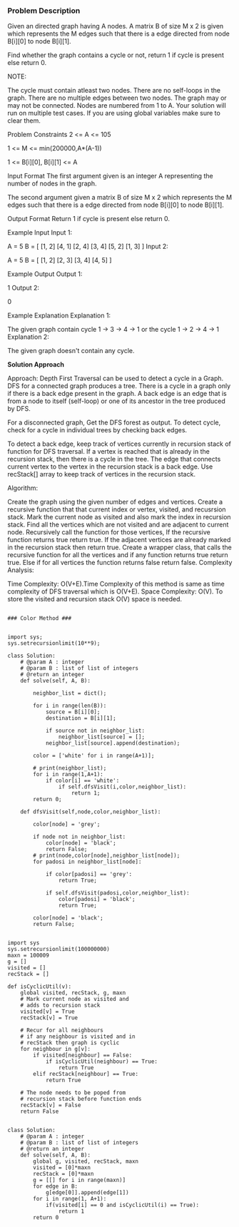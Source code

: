 ### Problem Description

Given an directed graph having A nodes. A matrix B of size M x 2 is given which represents the M edges such that there is a edge directed from node B[i][0] to node B[i][1].

Find whether the graph contains a cycle or not, return 1 if cycle is present else return 0.

NOTE:

The cycle must contain atleast two nodes.
There are no self-loops in the graph.
There are no multiple edges between two nodes.
The graph may or may not be connected.
Nodes are numbered from 1 to A.
Your solution will run on multiple test cases. If you are using global variables make sure to clear them.


Problem Constraints
2 <= A <= 105

1 <= M <= min(200000,A*(A-1))

1 <= B[i][0], B[i][1] <= A



Input Format
The first argument given is an integer A representing the number of nodes in the graph.

The second argument given a matrix B of size M x 2 which represents the M edges such that there is a edge directed from node B[i][0] to node B[i][1].



Output Format
Return 1 if cycle is present else return 0.



Example Input
Input 1:

 A = 5
 B = [  [1, 2] 
        [4, 1] 
        [2, 4] 
        [3, 4] 
        [5, 2] 
        [1, 3] ]
Input 2:

 A = 5
 B = [  [1, 2]
        [2, 3] 
        [3, 4] 
        [4, 5] ]


Example Output
Output 1:

 1
Output 2:

 0


Example Explanation
Explanation 1:

 The given graph contain cycle 1 -> 3 -> 4 -> 1 or the cycle 1 -> 2 -> 4 -> 1
Explanation 2:

 The given graph doesn't contain any cycle.
 
 
 **Solution Approach**
 
 Approach:
Depth First Traversal can be used to detect a cycle in a Graph.
DFS for a connected graph produces a tree. There is a cycle in a graph only if there is a back edge present in the graph.
A back edge is an edge that is from a node to itself (self-loop) or one of its ancestor in the tree produced by DFS.

For a disconnected graph, Get the DFS forest as output. To detect cycle, check for a cycle in individual trees by checking back edges.

To detect a back edge, keep track of vertices currently in recursion stack of function for DFS traversal.
If a vertex is reached that is already in the recursion stack, then there is a cycle in the tree.
The edge that connects current vertex to the vertex in the recursion stack is a back edge.
Use recStack[] array to keep track of vertices in the recursion stack.

Algorithm:

Create the graph using the given number of edges and vertices.
Create a recursive function that that current index or vertex, visited, and recusrsion stack.
Mark the current node as visited and also mark the index in recursion stack.
Find all the vertices which are not visited and are adjacent to current node. Recursively call the function for those vertices, If the recursive function returns true return true.
If the adjacent vertices are already marked in the recursion stack then return true.
Create a wrapper class, that calls the recursive function for all the vertices and if any function returns true return true. Else if for all vertices the function returns false return false.
Complexity Analysis:

Time Complexity: O(V+E).Time Complexity of this method is same as time complexity of DFS traversal which is O(V+E).
Space Complexity: O(V). To store the visited and recursion stack O(V) space is needed.



```

### Color Method ###


import sys;
sys.setrecursionlimit(10**9);

class Solution:
    # @param A : integer
    # @param B : list of list of integers
    # @return an integer
    def solve(self, A, B):
        
        neighbor_list = dict();

        for i in range(len(B)):
            source = B[i][0];
            destination = B[i][1];
            
            if source not in neighbor_list:
                neighbor_list[source] = [];
            neighbor_list[source].append(destination);
        
        color = ['white' for i in range(A+1)];
        
        # print(neighbor_list);
        for i in range(1,A+1):
            if color[i] == 'white':
                if self.dfsVisit(i,color,neighbor_list):
                    return 1;
        return 0;
    
    def dfsVisit(self,node,color,neighbor_list):
        
        color[node] = 'grey';
        
        if node not in neighbor_list:
            color[node] = 'black';
            return False;
        # print(node,color[node],neighbor_list[node]);
        for padosi in neighbor_list[node]:

            if color[padosi] == 'grey':
                return True;
            
            if self.dfsVisit(padosi,color,neighbor_list):
                color[padosi] = 'black';
                return True;
        
        color[node] = 'black';
        return False;

```


```

import sys
sys.setrecursionlimit(100000000)
maxn = 100009
g = []
visited = []
recStack = []

def isCyclicUtil(v):
    global visited, recStack, g, maxn
    # Mark current node as visited and
    # adds to recursion stack
    visited[v] = True
    recStack[v] = True

    # Recur for all neighbours
    # if any neighbour is visited and in
    # recStack then graph is cyclic
    for neighbour in g[v]:
        if visited[neighbour] == False:
            if isCyclicUtil(neighbour) == True:
                return True
        elif recStack[neighbour] == True:
            return True

    # The node needs to be poped from
    # recursion stack before function ends
    recStack[v] = False
    return False


class Solution:
    # @param A : integer
    # @param B : list of list of integers
    # @return an integer
    def solve(self, A, B):
        global g, visited, recStack, maxn
        visited = [0]*maxn
        recStack = [0]*maxn
        g = [[] for i in range(maxn)]
        for edge in B:
            g[edge[0]].append(edge[1])
        for i in range(1, A+1):
            if(visited[i] == 0 and isCyclicUtil(i) == True):
                return 1
        return 0


```
